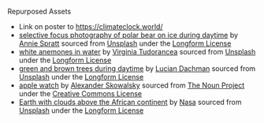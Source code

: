 Repurposed Assets
* Link on poster to https://climateclock.world/
* [selective focus photography of polar bear on ice during daytime](https://unsplash.com/photos/SVmUgfl-Fjg ) by [Annie Spratt](https://unsplash.com/@anniespratt) sourced from [Unsplash](https://unsplash.com/) under the [Longform License](https://unsplash.com/license)
* [white anemones in water](https://unsplash.com/photos/Utqq2PId0UE) by [Virginia Tudorancea](https://unsplash.com/@vivitu) sourced from [Unsplash](https://unsplash.com/) under the [Longform License](https://unsplash.com/license)
* [green and brown trees during daytime](https://unsplash.com/photos/N3wu_iOX0jw) by [Lucian Dachman](https://unsplash.com/@luciandachman) sourced from [Unsplash](https://unsplash.com/) under the [Longform License](https://unsplash.com/license)
* [apple watch](https://thenounproject.com/search/?q=apple+watch&i=1667714) by [Alexander Skowalsky](https://thenounproject.com/sandorsz/) sourced from [The Noun Project](https://thenounproject.com/) under the [Creative Commons License](https://creativecommons.org/licenses/by/3.0/us/legalcode)
* [Earth with clouds above the African continent](https://unsplash.com/photos/vhSz50AaFAs) by [Nasa](https://unsplash.com/@nasa) sourced from [Unsplash](https://unsplash.com/) under the [Longform License](https://unsplash.com/license)
